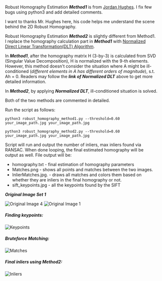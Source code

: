 Robust Homography Estimation ***Method1*** is from [Jordan Hughes](https://github.com/hughesj919/HomographyEstimation). I fix few bugs using python3 and add detailed comments.

I want to thanks  Mr. Hughes here, his code helps me understand the scene behind the 2D Robust Homography.

Robust Homography Estimation ***Method2*** is slightly different from Method1. I replace the homography calculation part in ***Method1*** with [Normalized Direct Linear Transformation(DLT) Algorithm](https://www.youtube.com/watch?v=v3322cNhCTk&list=PLxg0CGqViygP47ERvqHw_v7FVnUovJeaz&index=9).

In ***Method1***, after the homography matrix H (3-by-3) is calculated from SVD (Singular Value Decomposition), H is normalized with the 9-th elements. However, this method doesn't consider the situation where A might be ill-conditioned (*different elements in A has different orders of magnitude*), s.t. Ah = 0. Readers may follow the ***link of Normalized DLT*** above to get more detailed information.

In ***Method2***, by applying ***Normalized DLT***, ill-conditioned situation is solved.

Both of the two methods are commented in detailed.

Run the script as follows:

```python3 robust_homography_method1.py --threshold=0.60 your_image_path.jpg your_image_path.jpg```

```python3 robust_homography_method2.py --threshold=0.60 your_image_path.jpg your_image_path.jpg```

Script will run and output the number of inliers, max inliers found via RANSAC. When done looping, the final estimated homography will be output as well. File output will be:

* homography.txt - final estimation of homography parameters
* Matches.png - shows all points and matches between the two images.
* InlierMatches.jpg. - draws all matches and colors them based on whether they are inliers in the final homography or not.
* sift_keypoints.jpg - all the keypoints found by the SIFT 

***Original Image Set 1***

![Original Image 4](result_of_method_2/hall1_1.jpg)
![Original Image 1](result_of_method_2/hall1.jpg)

##### Finding keypoints:

![Keypoints](result_of_method_2/Image_with_SIFT_Keypoints.jpg)

##### Bruteforce Matching:
![Matches](result_of_method_2/Image_with_BFMatcher_Keypoints.jpg)

##### Final inliers using Method2:

![Inliers](result_of_method_2/InlierMatches.jpg)

